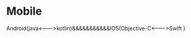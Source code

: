 # Mobile
Android(java&lt;--->kotlin)&amp;&amp;&amp;&amp;&amp;&amp;&amp;&amp;&amp;&amp;&amp;IOS(Objective-C&lt;--->Swift )
